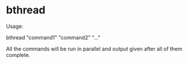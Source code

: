 # bthread
Usage:

bthread "command1" "command2" "..."

All the commands will be run in parallel and output given after all of them complete.
